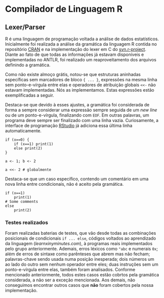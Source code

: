 # Compilador de Linguagem R 
## Lexer/Parser

R é uma linguagem de programação voltada a análise de dados estatísticos.
Inicialmente foi realizada a análise da gramática da linguagem R contida no repositório [CRAN](http://cran.r-project.org/doc/manuals/R-lang.html#Parser) e na implementação do lexer em C do [svn.r-project](http://svn.r-project.org/R/trunk/src/main/gram.y). Diante ao fato de que todas as informações já estavam disponíveis e implementadas no ANTLR, foi realizado um reaproveitamento dos arquivos definindo a gramática.

Como não existe almoço grátis, notou-se que estruturas aninhadas específicas sem marcadores de bloco `{ ... }`, expressões na mesma linha sem ponto-e-vírgula entre elas e operadores de atribuição globais `<<-` não estavam implementadas. Nós as implementamos. Estas expressões estão exemplificadas a seguir.

Destaca-se que devido à esses ajustes, a gramática foi considerada de forma a sempre considerar uma expressão sempre seguida de um *new line* ou de um ponto-e-vírgula, finalizando com `EOF`. Em outras palavras, um programa deve sempre ser finalizado com uma linha vazia. Curiosamente, a interface de programação [RStudio](https://www.rstudio.com/) já adiciona essa última linha automaticamente.

```{R}
if (x==0) {
    if (x==1) print(1)
    else print(2)
}

a <- 1; b <- 2

a <<- 2 # globalmente
```

Destaca-se que um caso específico, contendo um comentário em uma nova linha entre condicionais, não é aceito pela gramática.

```{R}
if (x==1)
    print(1)
# Some comments
else
    print(2)
```

### Testes realizados

Foram realizadas baterias de testes, que vão desde todas as combinações posicionais de condicionais `if ... else`, códigos voltados ao aprendizado da linguagem (*learnxinyminutes.com*), à programas reais implementados pelo grupo anteriormente. Ademais, erros léxicos como `"abc` e numerais `0x`; além de erros de sintaxe como parênteses que abrem mas não fecham; palavras-chave sendo usada numa posição inesperada; dois números um ao lado do outro sem nenhum operador entre eles; duas instruções sem um ponto-e-vírgula entre elas, também foram analisados. Conforme mencionado anteriormente, todos estes casos estão cobrtos pela gramática considerada, a não ser a exceção mencionada. Aos demais, não conseguimos encontrar outros casos que **não** foram cobertos pela nossa implementação.
